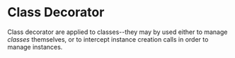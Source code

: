 # Class Decorator

Class decorator are applied to classes--they may by used either to manage *classes* themselves, or to intercept instance creation calls in order to manage instances.